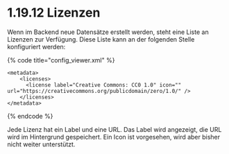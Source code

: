# 1.19.12 Lizenzen

Wenn im Backend neue Datensätze erstellt werden, steht eine Liste an Lizenzen zur Verfügung. Diese Liste kann an der folgenden Stelle konfiguriert werden:

{% code title="config\_viewer.xml" %}
```markup
<metadata>
    <licenses>
      <license label="Creative Commons: CC0 1.0" icon="" url="https://creativecommons.org/publicdomain/zero/1.0/" />
    </licenses>
</metadata>
```
{% endcode %}

Jede Lizenz hat ein Label und eine URL. Das Label wird angezeigt, die URL wird im Hintergrund gespeichert. Ein Icon ist vorgesehen, wird aber bisher nicht weiter unterstützt.

